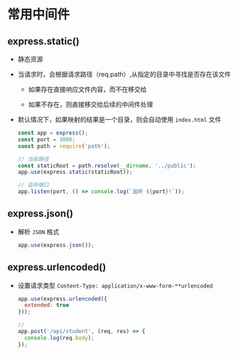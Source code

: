 # 常用中间件

## express.static()

  - 静态资源

  - 当请求时，会根据请求路径（req.path）,从指定的目录中寻找是否存在该文件

      - 如果存在直接响应文件内容，而不在移交给

      - 如果不存在，则直接移交给后续的中间件处理

  - 默认情况下，如果映射的结果是一个目录，则会自动使用 `index.html` 文件

    ```javascript
    const app = express();
    const port = 3000;
    const path = require('path');

    // 当前路径
    const staticRoot = path.resolve(__dirname, '../public');
    app.use(express.static(staticRoot));

    // 监听端口
    app.listen(port, () => console.log(`监听 ${port}!`));
    ```

## express.json()

  - 解析 `JSON` 格式

    ```javascript
    app.use(express.json());
    ```

## express.urlencoded()

  - 设置请求类型 `Content-Type: application/x-www-form-**urlencoded`

    ```javascript
    app.use(express.urlencoded({
      extended: true
    }));

    //
    app.post('/api/student', (req, res) => {
      console.log(req.body);
    });
    ```
